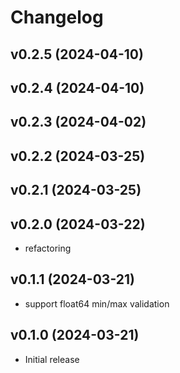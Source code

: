 # Changelog

## v0.2.5 (2024-04-10)
## v0.2.4 (2024-04-10)
## v0.2.3 (2024-04-02)
## v0.2.2 (2024-03-25)
## v0.2.1 (2024-03-25)
## v0.2.0 (2024-03-22)

- refactoring

## v0.1.1 (2024-03-21)

- support float64 min/max validation

## v0.1.0 (2024-03-21)

- Initial release
